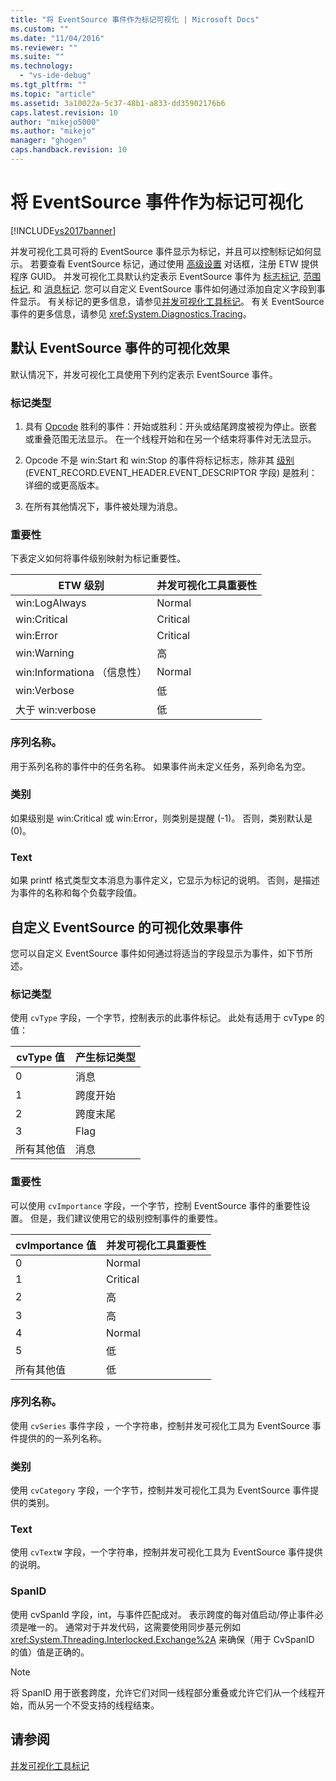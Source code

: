 ```yaml
---
title: "将 EventSource 事件作为标记可视化 | Microsoft Docs"
ms.custom: ""
ms.date: "11/04/2016"
ms.reviewer: ""
ms.suite: ""
ms.technology: 
  - "vs-ide-debug"
ms.tgt_pltfrm: ""
ms.topic: "article"
ms.assetid: 3a10022a-5c37-48b1-a833-dd35902176b6
caps.latest.revision: 10
author: "mikejo5000"
ms.author: "mikejo"
manager: "ghogen"
caps.handback.revision: 10
---
```

# 将 EventSource 事件作为标记可视化
[!INCLUDE[vs2017banner](../code-quality/includes/vs2017banner.md)]

并发可视化工具可将的 EventSource 事件显示为标记，并且可以控制标记如何显示。  若要查看 EventSource 标记，通过使用 [高级设置](../profiling/advanced-settings-dialog-box-concurrency-visualizer.md) 对话框，注册 ETW 提供程序 GUID。  并发可视化工具默认约定表示 EventSource 事件为 [标志标记](../profiling/flag-markers.md), [范围标记](../profiling/span-markers.md), 和 [消息标记](../profiling/message-markers.md).  您可以自定义 EventSource 事件如何通过添加自定义字段到事件显示。  有关标记的更多信息，请参见[并发可视化工具标记](../profiling/concurrency-visualizer-markers.md)。  有关 EventSource 事件的更多信息，请参见 <xref:System.Diagnostics.Tracing>。  
  
## 默认 EventSource 事件的可视化效果  
 默认情况下，并发可视化工具使用下列约定表示 EventSource 事件。  
  
### 标记类型  
  
1.  具有 [Opcode](http://msdn.microsoft.com/zh-cn/d97953df-669b-4c55-b1a8-925022b339b7) 胜利的事件：开始或胜利：开头或结尾跨度被视为停止。嵌套或重叠范围无法显示。  在一个线程开始和在另一个结束将事件对无法显示。  
  
2.  Opcode 不是 win:Start 和 win:Stop 的事件将标记标志，除非其 [级别](http://msdn.microsoft.com/zh-cn/dfa4e0a9-4d89-4f50-aef9-1dae0dc11726) \(EVENT\_RECORD.EVENT\_HEADER.EVENT\_DESCRIPTOR 字段\) 是胜利：详细的或更高版本。  
  
3.  在所有其他情况下，事件被处理为消息。  
  
### 重要性  
 下表定义如何将事件级别映射为标记重要性。  
  
|ETW 级别|并发可视化工具重要性|  
|------------|----------------|  
|win:LogAlways|Normal|  
|win:Critical|Critical|  
|win:Error|Critical|  
|win:Warning|高|  
|win:Informationa （信息性）|Normal|  
|win:Verbose|低|  
|大于 win:verbose|低|  
  
### 序列名称。  
 用于系列名称的事件中的任务名称。  如果事件尚未定义任务，系列命名为空。  
  
### 类别  
 如果级别是 win:Critical 或 win:Error，则类别是提醒 \(\-1\)。  否则，类别默认是 \(0\)。  
  
### Text  
 如果 printf 格式类型文本消息为事件定义，它显示为标记的说明。  否则，是描述为事件的名称和每个负载字段值。  
  
## 自定义 EventSource 的可视化效果事件  
 您可以自定义 EventSource 事件如何通过将适当的字段显示为事件，如下节所述。  
  
### 标记类型  
 使用 `cvType` 字段，一个字节，控制表示的此事件标记。  此处有适用于 cvType 的值：  
  
|cvType 值|产生标记类型|  
|--------------|------------|  
|0|消息|  
|1|跨度开始|  
|2|跨度末尾|  
|3|Flag|  
|所有其他值|消息|  
  
### 重要性  
 可以使用 `cvImportance` 字段，一个字节，控制 EventSource 事件的重要性设置。  但是，我们建议使用它的级别控制事件的重要性。  
  
|cvImportance 值|并发可视化工具重要性|  
|--------------------|----------------|  
|0|Normal|  
|1|Critical|  
|2|高|  
|3|高|  
|4|Normal|  
|5|低|  
|所有其他值|低|  
  
### 序列名称。  
 使用 `cvSeries` 事件字段 ，一个字符串，控制并发可视化工具为 EventSource 事件提供的的一系列名称。  
  
### 类别  
 使用 `cvCategory` 字段，一个字节，控制并发可视化工具为 EventSource 事件提供的类别。  
  
### Text  
 使用 `cvTextW` 字段，一个字符串，控制并发可视化工具为 EventSource 事件提供的说明。  
  
### SpanID  
 使用 cvSpanId 字段，int，与事件匹配成对。  表示跨度的每对值启动\/停止事件必须是唯一的。  通常对于并发代码，这需要使用同步基元例如 <xref:System.Threading.Interlocked.Exchange%2A> 来确保（用于 CvSpanID 的值）值是正确的。  
  
> [!NOTE]
>  将 SpanID 用于嵌套跨度，允许它们对同一线程部分重叠或允许它们从一个线程开始，而从另一个不受支持的线程结束。  
  
## 请参阅  
 [并发可视化工具标记](../profiling/concurrency-visualizer-markers.md)